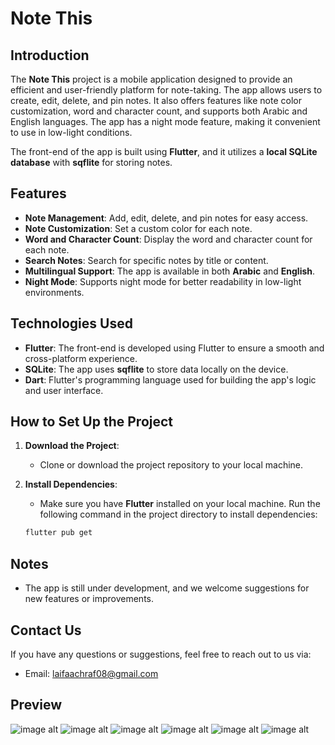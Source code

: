 # Note This

## Introduction

The **Note This** project is a mobile application designed to provide an efficient and user-friendly platform for note-taking. The app allows users to create, edit, delete, and pin notes. It also offers features like note color customization, word and character count, and supports both Arabic and English languages. The app has a night mode feature, making it convenient to use in low-light conditions.

The front-end of the app is built using **Flutter**, and it utilizes a **local SQLite database** with **sqflite** for storing notes.

## Features

- **Note Management**: Add, edit, delete, and pin notes for easy access.
- **Note Customization**: Set a custom color for each note.
- **Word and Character Count**: Display the word and character count for each note.
- **Search Notes**: Search for specific notes by title or content.
- **Multilingual Support**: The app is available in both **Arabic** and **English**.
- **Night Mode**: Supports night mode for better readability in low-light environments.

## Technologies Used

- **Flutter**: The front-end is developed using Flutter to ensure a smooth and cross-platform experience.
- **SQLite**: The app uses **sqflite** to store data locally on the device.
- **Dart**: Flutter's programming language used for building the app's logic and user interface.

## How to Set Up the Project

1. **Download the Project**:
   - Clone or download the project repository to your local machine.

2. **Install Dependencies**:
   - Make sure you have **Flutter** installed on your local machine. Run the following command in the project directory to install dependencies:

   ```bash
   flutter pub get

## Notes
- The app is still under development, and we welcome suggestions for new features or improvements.

## Contact Us
If you have any questions or suggestions, feel free to reach out to us via:
- Email: laifaachraf08@gmail.com

## Preview
![image alt](https://github.com/achraf-dev8/note-this/blob/main/show_images/Design%20sans%20titre%20(1).png)
![image alt](https://github.com/achraf-dev8/note-this/blob/main/show_images/Design%20sans%20titre%20(3).png)
![image alt](https://github.com/achraf-dev8/note-this/blob/main/show_images/Design%20sans%20titre%20(4).png)
![image alt](https://github.com/achraf-dev8/note-this/blob/main/show_images/Design%20sans%20titre%20(4)2.png)
![image alt](https://github.com/achraf-dev8/note-this/blob/main/show_images/Design%20sans%20titre%20(5).png)
![image alt](https://github.com/achraf-dev8/note-this/blob/main/show_images/Design%20sans%20titre%20(6).png)


